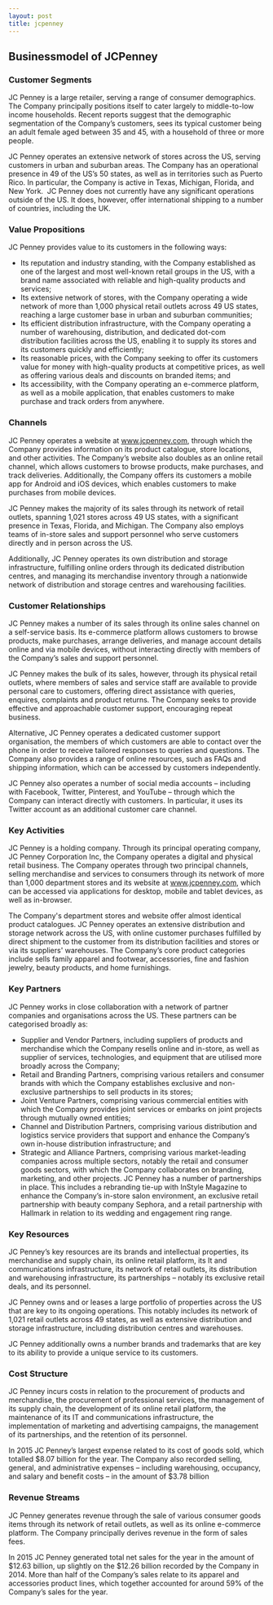 ```yaml
---
layout: post
title: jcpenney
---
```


Businessmodel of JCPenney
--------------------------

### Customer Segments

JC Penney is a large retailer, serving a range of consumer demographics. The Company principally positions itself to cater largely to middle-to-low income households. Recent reports suggest that the demographic segmentation of the Company’s customers, sees its typical customer being an adult female aged between 35 and 45, with a household of three or more people.

JC Penney operates an extensive network of stores across the US, serving customers in urban and suburban areas. The Company has an operational presence in 49 of the US’s 50 states, as well as in territories such as Puerto Rico. In particular, the Company is active in Texas, Michigan, Florida, and New York.  JC Penney does not currently have any significant operations outside of the US. It does, however, offer international shipping to a number of countries, including the UK.

### Value Propositions

JC Penney provides value to its customers in the following ways:

 * Its reputation and industry standing, with the Company established as one of the largest and most well-known retail groups in the US, with a brand name associated with reliable and high-quality products and services;
* Its extensive network of stores, with the Company operating a wide network of more than 1,000 physical retail outlets across 49 US states, reaching a large customer base in urban and suburban communities;
* Its efficient distribution infrastructure, with the Company operating a number of warehousing, distribution, and dedicated dot-com distribution facilities across the US, enabling it to supply its stores and its customers quickly and efficiently;
* Its reasonable prices, with the Company seeking to offer its customers value for money with high-quality products at competitive prices, as well as offering various deals and discounts on branded items; and
* Its accessibility, with the Company operating an e-commerce platform, as well as a mobile application, that enables customers to make purchase and track orders from anywhere.
 ### Channels

JC Penney operates a website at www.jcpenney.com, through which the Company provides information on its product catalogue, store locations, and other activities. The Company’s website also doubles as an online retail channel, which allows customers to browse products, make purchases, and track deliveries. Additionally, the Company offers its customers a mobile app for Android and iOS devices, which enables customers to make purchases from mobile devices.

JC Penney makes the majority of its sales through its network of retail outlets, spanning 1,021 stores across 49 US states, with a significant presence in Texas, Florida, and Michigan. The Company also employs teams of in-store sales and support personnel who serve customers directly and in person across the US.

Additionally, JC Penney operates its own distribution and storage infrastructure, fulfilling online orders through its dedicated distribution centres, and managing its merchandise inventory through a nationwide network of distribution and storage centres and warehousing facilities.

### Customer Relationships

JC Penney makes a number of its sales through its online sales channel on a self-service basis. Its e-commerce platform allows customers to browse products, make purchases, arrange deliveries, and manage account details online and via mobile devices, without interacting directly with members of the Company’s sales and support personnel.

JC Penney makes the bulk of its sales, however, through its physical retail outlets, where members of sales and service staff are available to provide personal care to customers, offering direct assistance with queries, enquires, complaints and product returns. The Company seeks to provide effective and approachable customer support, encouraging repeat business.

Alternative, JC Penney operates a dedicated customer support organisation, the members of which customers are able to contact over the phone in order to receive tailored responses to queries and questions. The Company also provides a range of online resources, such as FAQs and shipping information, which can be accessed by customers independently.

JC Penney also operates a number of social media accounts – including with Facebook, Twitter, Pinterest, and YouTube – through which the Company can interact directly with customers. In particular, it uses its Twitter account as an additional customer care channel.

### Key Activities

JC Penney is a holding company. Through its principal operating company, JC Penney Corporation Inc, the Company operates a digital and physical retail business. The Company operates through two principal channels, selling merchandise and services to consumers through its network of more than 1,000 department stores and its website at www.jcpenney.com, which can be accessed via applications for desktop, mobile and tablet devices, as well as in-browser.

The Company's department stores and website offer almost identical product catalogues. JC Penney operates an extensive distribution and storage network across the US, with online customer purchases fulfilled by direct shipment to the customer from its distribution facilities and stores or via its suppliers' warehouses. The Company’s core product categories include sells family apparel and footwear, accessories, fine and fashion jewelry, beauty products, and home furnishings.

### Key Partners

JC Penney works in close collaboration with a network of partner companies and organisations across the US. These partners can be categorised broadly as:

 * Supplier and Vendor Partners, including suppliers of products and merchandise which the Company resells online and in-store, as well as supplier of services, technologies, and equipment that are utilised more broadly across the Company;
* Retail and Branding Partners, comprising various retailers and consumer brands with which the Company establishes exclusive and non-exclusive partnerships to sell products in its stores;
* Joint Venture Partners, comprising various commercial entities with which the Company provides joint services or embarks on joint projects through mutually owned entities;
* Channel and Distribution Partners, comprising various distribution and logistics service providers that support and enhance the Company’s own in-house distribution infrastructure; and
* Strategic and Alliance Partners, comprising various market-leading companies across multiple sectors, notably the retail and consumer goods sectors, with which the Company collaborates on branding, marketing, and other projects.
 JC Penney has a number of partnerships in place. This includes a rebranding tie-up with InStyle Magazine to enhance the Company’s in-store salon environment, an exclusive retail partnership with beauty company Sephora, and a retail partnership with Hallmark in relation to its wedding and engagement ring range.

### Key Resources

JC Penney’s key resources are its brands and intellectual properties, its merchandise and supply chain, its online retail platform, its It and communications infrastructure, its network of retail outlets, its distribution and warehousing infrastructure, its partnerships – notably its exclusive retail deals, and its personnel.

JC Penney owns and or leases a large portfolio of properties across the US that are key to its ongoing operations. This notably includes its network of 1,021 retail outlets across 49 states, as well as extensive distribution and storage infrastructure, including distribution centres and warehouses.

JC Penney additionally owns a number brands and trademarks that are key to its ability to provide a unique service to its customers.

### Cost Structure

JC Penney incurs costs in relation to the procurement of products and merchandise, the procurement of professional services, the management of its supply chain, the development of its online retail platform, the maintenance of its IT and communications infrastructure, the implementation of marketing and advertising campaigns, the management of its partnerships, and the retention of its personnel.

In 2015 JC Penney’s largest expense related to its cost of goods sold, which totalled $8.07 billion for the year. The Company also recorded selling, general, and administrative expenses – including warehousing, occupancy, and salary and benefit costs – in the amount of $3.78 billion

### Revenue Streams

JC Penney generates revenue through the sale of various consumer goods items through its network of retail outlets, as well as its online e-commerce platform. The Company principally derives revenue in the form of sales fees.

In 2015 JC Penney generated total net sales for the year in the amount of $12.63 billion, up slightly on the $12.26 billion recorded by the Company in 2014. More than half of the Company’s sales relate to its apparel and accessories product lines, which together accounted for around 59% of the Company’s sales for the year.

